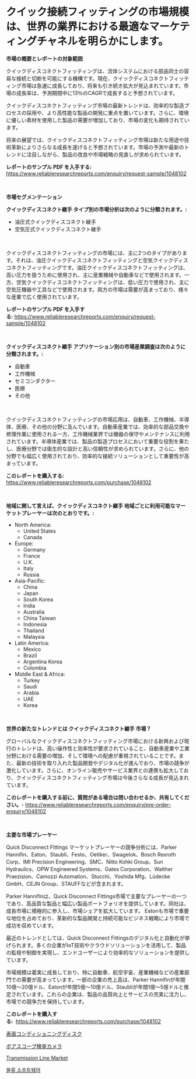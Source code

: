<p><h1>クイック接続フィッティングの市場規模は、世界の業界における最適なマーケティングチャネルを明らかにします。</h1></p><p><strong>市場の概要とレポートの対象範囲</strong></p>
<p><p>クイックディスコネクトフィッティングは、流体システムにおける部品同士の容易な接続と切断を可能にする機構です。現在、クイックディスコネクトフィッティング市場は急速に成長しており、将来も引き続き拡大が見込まれています。市場の成長率は、予測期間中に13％のCAGRで成長すると予想されています。</p><p>クイックディスコネクトフィッティング市場の最新トレンドは、効率的な製造プロセスの採用や、より高性能な製品の開発に重点を置いています。さらに、環境に優しい素材を使用した製品の需要が増加しており、市場の変化も期待されています。</p><p>将来の展望では、クイックディスコネクトフィッティング市場は新たな用途や技術革新によりさらなる成長を遂げると予想されています。市場の予測や最新のトレンドに注目しながら、製品の改良や市場戦略の見直しが求められています。</p></p>
<p><strong>レポートのサンプル PDF を入手する:</strong> <a href="https://www.reliableresearchreports.com/enquiry/request-sample/1048102">https://www.reliableresearchreports.com/enquiry/request-sample/1048102</a></p>
<p>&nbsp;</p>
<p><strong>市場セグメンテーション</strong></p>
<p><strong>クイックディスコネクト継手 タイプ別の市場分析は次のように分類されます。:</strong></p>
<p><ul><li>油圧式クイックディスコネクト継手</li><li>空気圧式クイックディスコネクト継手</li></ul></p>
<p>&nbsp;</p>
<p><p>クイックディスコネクトフィッティングの市場には、主に2つのタイプがあります。それは、油圧クイックディスコネクトフィッティングと空気クイックディスコネクトフィッティングです。油圧クイックディスコネクトフィッティングは、高い圧力を扱うために使用され、主に産業機械や自動車などで使用されます。一方、空気クイックディスコネクトフィッティングは、低い圧力で使用され、主に空気圧機器や工具などで使用されます。両方の市場は需要が高まっており、様々な産業で広く使用されています。</p></p>
<p><strong>レポートのサンプル PDF を入手する:</strong>&nbsp;<a href="https://www.reliableresearchreports.com/enquiry/request-sample/1048102">https://www.reliableresearchreports.com/enquiry/request-sample/1048102</a></p>
<p>&nbsp;</p>
<p><strong> クイックディスコネクト継手 アプリケーション別の市場産業調査は次のように分類されます。:</strong></p>
<p><ul><li>自動車</li><li>工作機械</li><li>セミコンダクター</li><li>医療</li><li>その他</li></ul></p>
<p>&nbsp;</p>
<p><p>クイックディスコネクトフィッティングの市場応用は、自動車、工作機械、半導体、医療、その他の分野に及んでいます。自動車産業では、効率的な部品交換や修理作業に使用される一方、工作機械業界では機器の保守やメンテナンスに利用されています。半導体産業では、製品の製造プロセスにおいて重要な役割を果たし、医療分野では衛生的な設計と高い信頼性が求められています。さらに、他の分野でも幅広く使用されており、効率的な接続ソリューションとして重要性が高まっています。</p></p>
<p><strong>このレポートを購入する:</strong>&nbsp; <a href="https://www.reliableresearchreports.com/purchase/1048102">https://www.reliableresearchreports.com/purchase/1048102</a></p>
<p>&nbsp;</p>
<p><strong>地域に関して言えば、クイックディスコネクト継手 地域ごとに利用可能なマーケットプレーヤーは次のとおりです。:</strong></p>
<p><ul>
    <li>
        North America:
        <ul>
            <li>United States</li>
            <li>Canada</li>
        </ul>
    </li>
    <li>
        Europe:
        <ul>
            <li>Germany</li>
            <li>France</li>
            <li>U.K.</li>
            <li>Italy</li>
            <li>Russia</li>
        </ul>
    </li>
    <li>
        Asia-Pacific:
        <ul>
            <li>China</li>
            <li>Japan</li>
            <li>South Korea</li>
            <li>India</li>
            <li>Australia</li>
            <li>China Taiwan</li>
            <li>Indonesia</li>
            <li>Thailand</li>
            <li>Malaysia</li>
        </ul>
    </li>
    <li>
        Latin America:
        <ul>
            <li>Mexico</li>
            <li>Brazil</li>
            <li>Argentina Korea</li>
            <li>Colombia</li>
        </ul>
    </li>
    <li>
        Middle East & Africa:
        <ul>
            <li>Turkey</li>
            <li>Saudi</li>
            <li>Arabia</li>
            <li>UAE</li>
            <li>Korea</li>
        </ul>
    </li>
    </ul></p>
<p>&nbsp;</p>
<p><strong>世界の新たなトレンドとは クイックディスコネクト継手 市場？</strong></p>
<p><p>グローバルなクイックディスコネクトフィッティング市場における新興および現行のトレンドは、高い操作性と効率性が要求されていること、自動車産業や工業分野における需要の増加、そして環境への配慮が重視されていることです。また、最新の技術を取り入れた製品開発やデジタル化が進んでおり、市場の競争が激化しています。さらに、オンライン販売やサービス業界との連携も拡大しており、クイックディスコネクトフィッティング市場は今後さらなる成長が見込まれています。</p></p>
<p><strong>このレポートを購入する前に、質問がある場合は問い合わせるか、共有してください。</strong>- <a href="https://www.reliableresearchreports.com/enquiry/pre-order-enquiry/1048102">https://www.reliableresearchreports.com/enquiry/pre-order-enquiry/1048102</a></p>
<p>&nbsp;</p>
<p><strong>主要な市場プレーヤー</strong></p>
<p><p>Quick Disconnect Fittings マーケットプレーヤーの競争分析には、Parker Hannifin、Eaton、Staubli、Festo、Oetiker、Swagelok、Bosch Rexroth Corp、IMI Precision Engineering、SMC、Nitto Kohki Group、Sun Hydraulics、OPW Engineered Systems、Gates Corporation、Walther Praezision、Camozzi Automation、Stucchi、Yoshida Mfg、Lüdecke GmbH、CEJN Group、STAUFFなどが含まれます。</p><p>Parker Hannifinは、Quick Disconnect Fittings市場で主要なプレーヤーの一つであり、高品質な製品と幅広い製品ポートフォリオを提供しています。同社は、成長市場に積極的に参入し、市場シェアを拡大しています。 Eatonも市場で重要な地位を占めており、革新的な製品開発と持続可能なビジネス戦略により市場で成功を収めています。</p><p>最近のトレンドとしては、Quick Disconnect Fittingsのデジタル化と自動化が挙げられます。多くの企業がIoT技術やクラウドソリューションを活用して、製品の監視や制御を実現し、エンドユーザーにより効率的なソリューションを提供しています。</p><p>市場規模は着実に成長しており、特に自動車、航空宇宙、産業機械などの産業部門での需要が高まっています。一部の企業の売上高は、Parker Hannifinが年間10億～20億ドル、Eatonが年間5億～10億ドル、Staubliが年間1億～5億ドルと推定されています。これらの企業は、製品の品質向上とサービスの充実に注力し、市場での競争力を保持しています。</p></p>
<p><strong>このレポートを購入する:</strong>&nbsp;&nbsp;<a href="https://www.reliableresearchreports.com/purchase/1048102">https://www.reliableresearchreports.com/purchase/1048102</a></p>
<p><p><a href="https://medium.com/@vanessa.grant665567/%E8%A1%A8%E9%9D%A2%E8%AA%BF%E6%95%B4%E3%83%87%E3%82%A3%E3%82%B9%E3%82%AF%E5%B8%82%E5%A0%B4%E3%81%AE%E5%88%86%E6%9E%90-%E3%82%B0%E3%83%AD%E3%83%BC%E3%83%90%E3%83%AB%E7%94%A3%E6%A5%AD%E3%81%AE%E8%A6%8B%E9%80%9A%E3%81%97%E3%81%A8%E4%BA%88%E6%B8%AC-2024%E5%B9%B4%E3%81%8B%E3%82%892031%E5%B9%B4-1a1442165967">表面コンディショニングディスク</a></p><p><a href="https://medium.com/@bulahhamill28/%E3%83%9C%E3%83%AC%E3%82%B9%E3%82%B3%E3%83%BC%E3%83%97%E6%A4%9C%E6%9F%BB%E3%82%AB%E3%83%A1%E3%83%A9%E5%B8%82%E5%A0%B4%E3%83%AC%E3%83%9D%E3%83%BC%E3%83%88%E3%81%AF-%E3%81%93%E3%81%AE%E5%B8%82%E5%A0%B4%E3%81%AE%E6%9C%80%E6%96%B0%E3%81%AE%E3%83%88%E3%83%AC%E3%83%B3%E3%83%89%E3%81%A8%E6%88%90%E9%95%B7%E6%A9%9F%E4%BC%9A%E3%82%92%E6%98%8E%E3%82%89%E3%81%8B%E3%81%AB%E3%81%97%E3%81%BE%E3%81%99-5c5602c9457f">ボアスコープ検査カメラ</a></p><p><a href="https://github.com/kathiaseamanalvaradovlprc2h/Market-Research-Report-List-1/blob/main/transmission-line-market.md">Transmission Line Market</a></p><p><a href="https://medium.com/@hettiestehr/%EB%AC%BC%EB%A5%98-%EC%86%8C%ED%94%84%ED%8A%B8%EC%9B%A8%EC%96%B4-%EC%8B%9C%EC%9E%A5-%EC%9C%A0%ED%98%95-%EC%9D%91%EC%9A%A9-%EB%B0%8F-%EC%A7%80%EB%A6%AC%EB%B3%84%EB%A1%9C-%EC%A2%85%ED%95%A9-%ED%8F%89%EA%B0%80-52be15695abb">물류 소프트웨어</a></p></p>